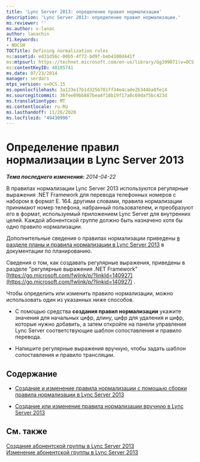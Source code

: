 ```yaml
---
title: 'Lync Server 2013: определение правил нормализации'
description: 'Lync Server 2013: определение правил нормализации.'
ms.reviewer: ''
ms.author: v-lanac
author: lanachin
f1.keywords:
- NOCSH
TOCTitle: Defining normalization rules
ms:assetid: ed31d56c-00b5-4f72-bd9f-beb4100d441f
ms:mtpsurl: https://technet.microsoft.com/en-us/library/Gg399071(v=OCS.15)
ms:contentKeyID: 48185741
ms.date: 07/23/2014
manager: serdars
mtps_version: v=OCS.15
ms.openlocfilehash: 3a123e17b1d3256781ff34e4cade2b344ba8fe14
ms.sourcegitcommit: 36fee89bb887bea4f18b19f17a8c69daf5bc423d
ms.translationtype: MT
ms.contentlocale: ru-RU
ms.lasthandoff: 11/26/2020
ms.locfileid: "49430996"
---
```

# <a name="defining-normalization-rules-in-lync-server-2013"></a>Определение правил нормализации в Lync Server 2013

<div data-xmlns="http://www.w3.org/1999/xhtml">

<div class="topic" data-xmlns="http://www.w3.org/1999/xhtml" data-msxsl="urn:schemas-microsoft-com:xslt" data-cs="https://msdn.microsoft.com/">

<div data-asp="https://msdn2.microsoft.com/asp">



</div>

<div id="mainSection">

<div id="mainBody">

<span> </span>

_**Тема последнего изменения:** 2014-04-22_

В правилах нормализации Lync Server 2013 используются регулярные выражения .NET Framework для перевода телефонных номеров с набором в формат E. 164. другими словами, правила нормализации принимают номер телефона, набранный пользователем, и преобразуют его в формат, используемый приложением Lync Server для внутренних целей. Каждой абонентской группе должно быть назначено хотя бы одно правило нормализации.

Дополнительные сведения о правилах нормализации приведены [в разделе планы и правила нормализации в Lync Server 2013](lync-server-2013-dial-plans-and-normalization-rules.md) в документации по планированию.

Сведения о том, как создавать регулярные выражения, приведены в разделе "регулярные выражения .NET Framework" [https://go.microsoft.com/fwlink/p/?linkId=140927](https://go.microsoft.com/fwlink/p/?linkid=140927) .

Чтобы определить или изменить правило нормализации, можно использовать один из указанных ниже способов.

  - С помощью средства **создания правил нормализации** укажите значения для начальных цифр, длину, цифр для удаления и цифр, которые нужно добавить, а затем откройте на панели управления Lync Server соответствующие шаблон сопоставления и правило перевода.

  - Напишите регулярные выражения вручную, чтобы задать шаблон сопоставления и правило трансляции.

<div>

## <a name="in-this-section"></a>Содержание

  - [Создание и изменение правила нормализации с помощью сборки правила нормализации в Lync Server 2013](lync-server-2013-create-or-modify-a-normalization-rule-by-using-build-a-normalization-rule.md)

  - [Создание или изменение правила нормализации вручную в Lync Server 2013](lync-server-2013-create-or-modify-a-normalization-rule-manually.md)

</div>

<div>

## <a name="see-also"></a>См. также


[Создание абонентской группы в Lync Server 2013](lync-server-2013-create-a-dial-plan.md)  
[Изменение абонентской группы в Lync Server 2013](lync-server-2013-modify-a-dial-plan.md)  
  

</div>

</div>

<span> </span>

</div>

</div>

</div>

